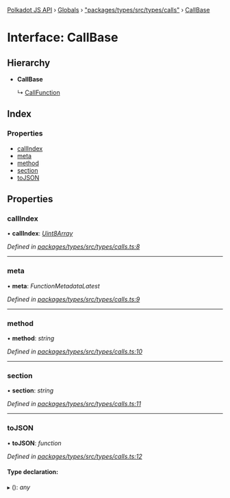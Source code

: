 [Polkadot JS API](../README.md) › [Globals](../globals.md) › ["packages/types/src/types/calls"](../modules/_packages_types_src_types_calls_.md) › [CallBase](_packages_types_src_types_calls_.callbase.md)

# Interface: CallBase

## Hierarchy

* **CallBase**

  ↳ [CallFunction](_packages_types_src_types_calls_.callfunction.md)

## Index

### Properties

* [callIndex](_packages_types_src_types_calls_.callbase.md#callindex)
* [meta](_packages_types_src_types_calls_.callbase.md#meta)
* [method](_packages_types_src_types_calls_.callbase.md#method)
* [section](_packages_types_src_types_calls_.callbase.md#section)
* [toJSON](_packages_types_src_types_calls_.callbase.md#tojson)

## Properties

###  callIndex

• **callIndex**: *[Uint8Array](../classes/_packages_types_src_codec_raw_.raw.md#static-uint8array)*

*Defined in [packages/types/src/types/calls.ts:8](https://github.com/polkadot-js/api/blob/0c99064b1/packages/types/src/types/calls.ts#L8)*

___

###  meta

• **meta**: *FunctionMetadataLatest*

*Defined in [packages/types/src/types/calls.ts:9](https://github.com/polkadot-js/api/blob/0c99064b1/packages/types/src/types/calls.ts#L9)*

___

###  method

• **method**: *string*

*Defined in [packages/types/src/types/calls.ts:10](https://github.com/polkadot-js/api/blob/0c99064b1/packages/types/src/types/calls.ts#L10)*

___

###  section

• **section**: *string*

*Defined in [packages/types/src/types/calls.ts:11](https://github.com/polkadot-js/api/blob/0c99064b1/packages/types/src/types/calls.ts#L11)*

___

###  toJSON

• **toJSON**: *function*

*Defined in [packages/types/src/types/calls.ts:12](https://github.com/polkadot-js/api/blob/0c99064b1/packages/types/src/types/calls.ts#L12)*

#### Type declaration:

▸ (): *any*
